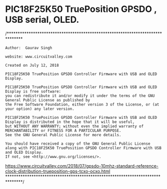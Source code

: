 PIC18F25K50 TruePosition GPSDO , USB serial, OLED.
===
/*******************************************************************************
    
    Author:  Gaurav Singh
    
    website: www.circuitvalley.com 
    
    Created on July 12, 2018
    
    PIC18F25K50 TruePosition GPSDO Controller Firmware with USB and OLED Display.

    PIC18F25K50 TruePosition GPSDO Controller Firmware with USB and OLED Display is free software: 
    you can redistribute it and/or modify it under the terms of the GNU General Public License as published by
    the Free Software Foundation, either version 3 of the License, or (at your option) any later version.

    PIC18F25K50 TruePosition GPSDO Controller Firmware with USB and OLED Display is distributed in the hope that it will be useful,
    but WITHOUT ANY WARRANTY; without even the implied warranty of MERCHANTABILITY or FITNESS FOR A PARTICULAR PURPOSE.  
    See the GNU General Public License for more details.

    You should have received a copy of the GNU General Public License
    along with PIC18F25K50 TruePosition GPSDO Controller Firmware with USB and OLED Display. 
    If not, see <http://www.gnu.org/licenses/>.
https://www.circuitvalley.com/2018/07/gpsdo-10mhz-standard-reference-clock-distribution-trueposition-gps-tcxo-ocxo.html
*******************************************************************************/

